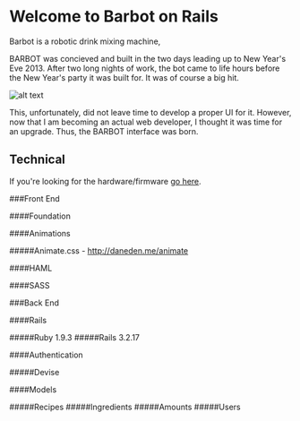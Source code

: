 Welcome to Barbot on Rails
======

Barbot is a robotic drink mixing machine, 

BARBOT was concieved and built in the two days leading up to New Year's Eve 2013. After two long nights of work, the bot came to life hours before the New Year's party it was built for. It was of course a big hit.

![alt text](http://blnorris.com/barbot/img/front.jpg "Barbot Alpha 1")

This, unfortunately, did not leave time to develop a proper UI for it. However, now that I am becoming an actual web developer, I thought it was time for an upgrade. Thus, the BARBOT interface was born.




Technical
------
If you're looking for the hardware/firmware [go here](https://github.com/BLNorris/BarBot).


###Front End

####Foundation

####Animations

#####Animate.css - http://daneden.me/animate

####HAML

####SASS


###Back End

####Rails

#####Ruby 1.9.3
#####Rails 3.2.17

####Authentication

#####Devise

####Models

#####Recipes
#####Ingredients
#####Amounts
#####Users